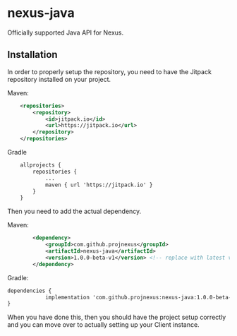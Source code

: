 # nexus-java
 Officially supported Java API for Nexus.

## Installation

In order to properly setup the repository, you need to have the Jitpack repository installed on your project. 

Maven:
```xml
    <repositories>
        <repository>
            <id>jitpack.io</id>
            <url>https://jitpack.io</url>
        </repository>
    </repositories>
```

Gradle
```xml
	allprojects {
		repositories {
			...
			maven { url 'https://jitpack.io' }
		}
	}
```

Then you need to add the actual dependency.

Maven:
```xml
        <dependency>
            <groupId>com.github.projnexus</groupId>
            <artifactId>nexus-java</artifactId>
            <version>1.0.0-beta-v1</version> <!-- replace with latest version -->
        </dependency>
```

Gradle:
```xml	
dependencies {
	        implementation 'com.github.projnexus:nexus-java:1.0.0-beta-v1' <!-- replace with latest version -->
}
```


When you have done this, then you should have the project setup correctly and you can move over to actually setting up your Client instance.
